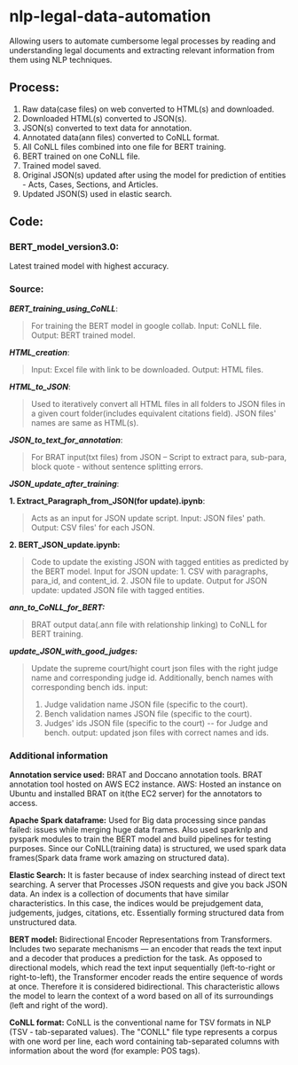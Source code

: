 # nlp-legal-data-automation
Allowing users to automate cumbersome legal processes by reading and understanding legal documents and extracting relevant information from them using NLP techniques.


## Process: 

1. Raw data(case files) on web converted to HTML(s) and downloaded. 
2. Downloaded HTML(s) converted to JSON(s).
3. JSON(s) converted to text data for annotation.
4. Annotated data(ann files) converted to CoNLL format.
5. All CoNLL files combined into one file for BERT training.
6. BERT trained on one CoNLL file.
7. Trained model saved.
8. Original JSON(s) updated after using the model for prediction of entities - Acts, Cases, Sections, and Articles.
9. Updated JSON(S) used in elastic search.

## Code:

### BERT_model_version3.0: 
Latest trained model with highest accuracy.

### Source:

***BERT_training_using_CoNLL***:
>	For training the BERT model in google collab.
>	Input: CoNLL file.
>	Output: BERT trained model.

***HTML_creation***:
>	Input: Excel file with link to be downloaded.
>	Output: HTML files.
	
***HTML_to_JSON***:
>	Used to iteratively convert all HTML files in all folders to JSON files in a given court folder(includes equivalent citations field). JSON files' names are same as HTML(s).

***JSON_to_text_for_annotation***:
>	For BRAT input(txt files) from JSON – Script to extract para, sub-para, block quote - without sentence splitting errors.

***JSON_update_after_training***:

**1. Extract_Paragraph_from_JSON(for update).ipynb**:
>	Acts as an input for JSON update script.
>	Input: JSON files' path.
>	Output: CSV files' for each JSON.

**2. BERT_JSON_update.ipynb:**
>	Code to update the existing JSON with tagged entities as predicted by the BERT model.
>	Input for JSON update:
>		1. CSV with paragraphs, para_id, and content_id.
>		2. JSON file to update.
>	Output for JSON update: updated JSON file with tagged entities.

***ann_to_CoNLL_for_BERT:***
>	BRAT output data(.ann file with relationship linking) to CoNLL for BERT training.

***update_JSON_with_good_judges:***
>	Update the supreme court/hight court json files with the right judge name and corresponding judge id. 			Additionally, bench names with corresponding bench ids.
>	input:
>	1) Judge validation name JSON file (specific to the court).
>	2) Bench validation names JSON file (specific to the court).
>	3) Judges' ids JSON file (specific to the court) -- for Judge and bench.
>	output: updated json files with correct names and ids.

### Additional information

**Annotation service used:** BRAT and Doccano annotation tools.
BRAT annotation tool hosted on AWS EC2 instance.
AWS: Hosted an instance on Ubuntu and installed BRAT on it(the EC2 server) for the annotators to access.

**Apache Spark dataframe:** 
Used for Big data processing since pandas failed: issues while merging huge data frames. 
Also used sparknlp and pyspark modules to train the BERT model and build pipelines for testing purposes. Since our CoNLL(training data) is structured, we used spark data frames(Spark data frame work amazing on structured data).

**Elastic Search:** 
It is faster because of index searching instead of direct text searching. A server that Processes JSON requests and give you back JSON data. An index is a collection of documents that have similar characteristics. In this case, the indices would be prejudgement data, judgements, judges, citations, etc. 
Essentially forming structured data from unstructured data.

**BERT model:**
Bidirectional Encoder Representations from Transformers.
Includes two separate mechanisms — an encoder that reads the text input and a decoder that produces a prediction for the task. As opposed to directional models, which read the text input sequentially (left-to-right or right-to-left), the Transformer encoder reads the entire sequence of words at once. Therefore it is considered bidirectional. This characteristic allows the model to learn the context of a word based on all of its surroundings (left and right of the word).

**CoNLL format:**
CoNLL is the conventional name for TSV formats in NLP (TSV - tab-separated values).
The "CONLL" file type represents a corpus with one word per line, each word containing tab-separated columns with information about the word (for example: POS tags).
